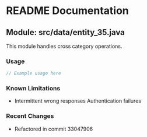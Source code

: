 # README Documentation

## Module: src/data/entity_35.java

This module handles cross category operations.

### Usage

```java
// Example usage here
```

### Known Limitations

- Intermittent wrong responses Authentication failures

### Recent Changes

- Refactored in commit 33047906
